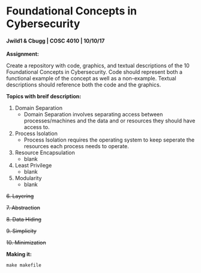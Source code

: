 # Foundational Concepts in Cybersecurity
#### Jwild1 & Cbugg | COSC 4010 | 10/10/17

**Assignment:**

Create a repository with code, graphics, and textual descriptions of the 10 Foundational Concepts in Cybersecurity. Code should represent both a functional example of the concept as well as a non-example. Textual descriptions should reference both the code and the graphics. 

**Topics with breif description:**
1. Domain Separation
    - Domain Separation involves separating access between processes/machines and the data and or resources they should have access to. 
2. Process Isolation
    - Process Isolation requires the operating system to keep seperate the resources each process needs to operate. 
3. Resource Encapsulation
    - blank
4. Least Privilege
    - blank
5. Modularity
    - blank
    
~~6. Layering~~

~~7. Abstraction~~

~~8. Data Hiding~~

~~9. Simplicity~~

~~10. Minimization~~

**Making it:**
~~~
make makefile
~~~
